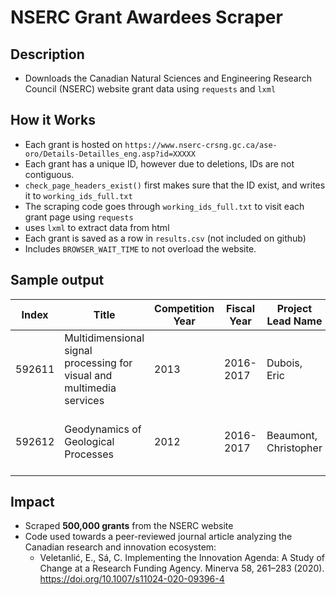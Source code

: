 # NSERC Grant Awardees Scraper

## Description
* Downloads the Canadian Natural Sciences and Engineering Research Council (NSERC) website grant data using `requests` and `lxml`

## How it Works
* Each grant is hosted on `https://www.nserc-crsng.gc.ca/ase-oro/Details-Detailles_eng.asp?id=XXXXX`
* Each grant has a unique ID, however due to deletions, IDs are not contiguous.
* `check_page_headers_exist()` first makes sure that the ID exist, and writes it to `working_ids_full.txt`
* The scraping code goes through `working_ids_full.txt` to visit each grant page using `requests`
* uses `lxml` to extract data from html
* Each grant is saved as a row in `results.csv` (not included on github)
* Includes `BROWSER_WAIT_TIME` to not overload the website.

## Sample output
| Index  	| Title                                                                 	| Competition Year 	| Fiscal Year 	| Project Lead Name     	| Institution          	| Department                                              	| Province    	| Award Amount 	| Installment 	| Program                               	| Selection Committee                 	| Research Subject                	| Area of Application                                  	| Co-Researchers   	| Partners    	| Award Summary 	|
|--------	|-----------------------------------------------------------------------	|------------------	|-------------	|-----------------------	|----------------------	|---------------------------------------------------------	|-------------	|--------------	|-------------	|---------------------------------------	|-------------------------------------	|---------------------------------	|------------------------------------------------------	|------------------	|-------------	|---------------	|
| 592611 	| Multidimensional signal processing for visual and multimedia services 	| 2013             	| 2016-2017   	| Dubois, Eric          	| University of Ottawa 	| Electrical Engineering and Computer Science , School of 	| Ontario     	| $24,000      	| 4 - 5       	| Discovery Grants Program - Individual 	| Electrical and Computer Engineering 	| Digital signal processing       	| Information, computer and communication technologies 	| No Co-Researcher 	| No Partners 	| [...]           	|
| 592612 	| Geodynamics of Geological Processes                                   	| 2012             	| 2016-2017   	| Beaumont, Christopher 	| Dalhousie University 	| Oceanography                                            	| Nova Scotia 	| $54,000      	| 5 - 5       	| Discovery Grants Program - Individual 	| Geosciences                         	| Structural geology andtectonics 	| Earth sciences                                       	| No Co-Researcher 	| No Partners 	| [...]           	|

## Impact
* Scraped __500,000 grants__ from the NSERC website
* Code used towards a peer-reviewed journal article analyzing the Canadian research and innovation ecosystem:
    * Veletanlić, E., Sá, C. Implementing the Innovation Agenda: A Study of Change at a Research Funding Agency. Minerva 58, 261–283 (2020). <https://doi.org/10.1007/s11024-020-09396-4>
